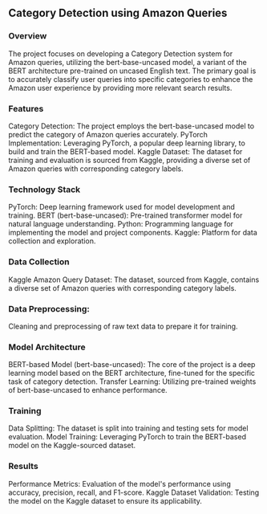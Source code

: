 ## Category Detection using Amazon Queries

### Overview
The project focuses on developing a Category Detection system for Amazon queries, utilizing the bert-base-uncased model, a variant of the BERT architecture pre-trained on uncased English text. The primary goal is to accurately classify user queries into specific categories to enhance the Amazon user experience by providing more relevant search results.

### Features
Category Detection: The project employs the bert-base-uncased model to predict the category of Amazon queries accurately.
PyTorch Implementation: Leveraging PyTorch, a popular deep learning library, to build and train the BERT-based model.
Kaggle Dataset: The dataset for training and evaluation is sourced from Kaggle, providing a diverse set of Amazon queries with corresponding category labels.

### Technology Stack
PyTorch: Deep learning framework used for model development and training.
BERT (bert-base-uncased): Pre-trained transformer model for natural language understanding.
Python: Programming language for implementing the model and project components.
Kaggle: Platform for data collection and exploration.

### Data Collection
Kaggle Amazon Query Dataset: The dataset, sourced from Kaggle, contains a diverse set of Amazon queries with corresponding category labels.

### Data Preprocessing: 
Cleaning and preprocessing of raw text data to prepare it for training.

### Model Architecture
BERT-based Model (bert-base-uncased): The core of the project is a deep learning model based on the BERT architecture, fine-tuned for the specific task of category detection.
Transfer Learning: Utilizing pre-trained weights of bert-base-uncased to enhance performance.

### Training
Data Splitting: The dataset is split into training and testing sets for model evaluation.
Model Training: Leveraging PyTorch to train the BERT-based model on the Kaggle-sourced dataset.

### Results
Performance Metrics: Evaluation of the model's performance using accuracy, precision, recall, and F1-score.
Kaggle Dataset Validation: Testing the model on the Kaggle dataset to ensure its applicability.
